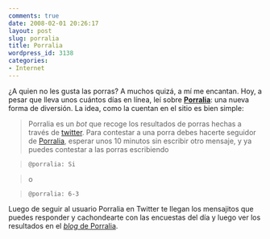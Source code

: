 ```yaml
---
comments: true
date: 2008-02-01 20:26:17
layout: post
slug: porralia
title: Porralia
wordpress_id: 3138
categories:
- Internet
---
```


¿A quien no les gusta las porras? A muchos quizá, a mí me encantan. Hoy, a pesar que lleva unos cuántos días en línea, leí sobre [**Porralia**](http://www.twitter.com/porralia/): una nueva forma de diversión. La idea, como la cuentan en el sitio es bien simple:





> Porralia es un _bot_ que recoge los resultados de porras hechas a través de [twitter](http://www.twitter.com). Para contestar a una porra debes hacerte seguidor de [Porralia](http://www.twitter.com/porralia/), esperar unos 10 minutos sin escribir otro mensaje, y ya puedes contestar a las porras escribiendo
> 
> 

	
>     
>     @porralia: Si
> 
> 
	
	
> 
> o
> 
> 

	
>     
>     @porralia: 6-3


	


Luego de seguir al usuario Porralia en Twitter te llegan los mensajitos que puedes responder y cachondearte con las encuestas del día y luego ver los resultados en el [_blog_ de Porralia](http://porralia.blogalia.com/).
